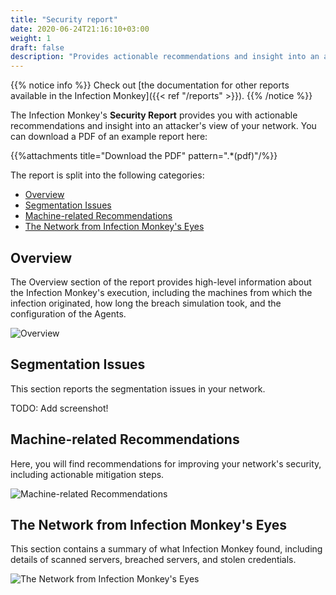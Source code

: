 ```yaml
---
title: "Security report"
date: 2020-06-24T21:16:10+03:00
weight: 1
draft: false
description: "Provides actionable recommendations and insight into an attacker's view of your network"
---
```


{{% notice info %}}
Check out [the documentation for other reports available in the Infection Monkey]({{< ref "/reports" >}}).
{{% /notice %}}

The Infection Monkey's **Security Report** provides you with actionable recommendations and insight into an attacker's view of your network. You can download a PDF of an example report here:

{{%attachments title="Download the PDF" pattern=".*(pdf)"/%}}

The report is split into the following categories:

- [Overview](#overview)
- [Segmentation Issues](#segmentation-issues)
- [Machine-related Recommendations](#machine-related-recommendations)
- [The Network from Infection Monkey's Eyes](#the-network-from-infection-monkeys-eyes)

## Overview

The Overview section of the report provides high-level information about the Infection Monkey's
execution, including the machines from which the infection originated, how long the breach
simulation took, and the configuration of the Agents.

![Overview](/images/island/reports_page/security_report_overview.png "Overview")

## Segmentation Issues

This section reports the segmentation issues in your network.

TODO: Add screenshot!

## Machine-related Recommendations

Here, you will find recommendations for improving your network's
security, including actionable mitigation steps.

![Machine-related Recommendations](/images/island/reports_page/security_report_machine_related_recommendations.png "Machine-related Recommendations")


## The Network from Infection Monkey's Eyes

This section contains a summary of what Infection Monkey found, including
details of scanned servers, breached servers, and stolen credentials.

![The Network from Infection Monkey's Eyes](/images/island/reports_page/security_report_network_from_monkeys_eyes.png "The Network from Infection Monkey's Eyes")
